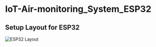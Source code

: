 

# IoT-Air-monitoring_System_ESP32

## Setup Layout for ESP32
![ESP32 Layout](https://github.com/user-attachments/assets/c7e9f0a2-ec96-40b8-b4d6-e3aa7fbb613d)


